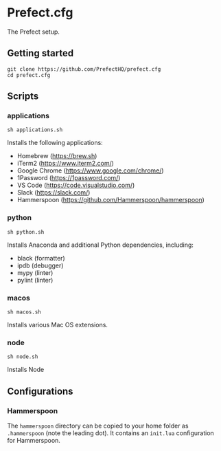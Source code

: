 # Prefect.cfg

The Prefect setup.

## Getting started

```shell
git clone https://github.com/PrefectHQ/prefect.cfg 
cd prefect.cfg
```

## Scripts

### applications

`sh applications.sh`

Installs the following applications:
- Homebrew (https://brew.sh)
- iTerm2 (https://www.iterm2.com/)
- Google Chrome (https://www.google.com/chrome/)
- 1Password (https://1password.com/)
- VS Code (https://code.visualstudio.com/)
- Slack (https://slack.com/)
- Hammerspoon (https://github.com/Hammerspoon/hammerspoon)

### python

`sh python.sh`

Installs Anaconda and additional Python dependencies, including:
- black (formatter)
- ipdb (debugger)
- mypy (linter)
- pylint (linter)

### macos

`sh macos.sh`

Installs various Mac OS extensions.


### node

`sh node.sh`

Installs Node


## Configurations

### Hammerspoon
The `hammerspoon` directory can be copied to your home folder as `.hammerspoon` (note the leading dot). It contains an `init.lua` configuration for Hammerspoon.
